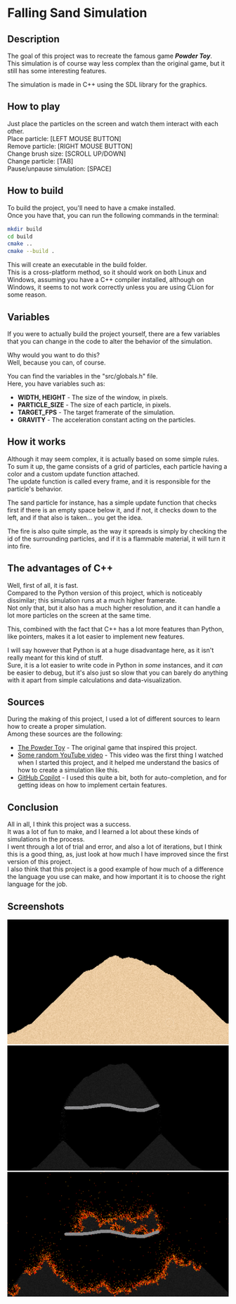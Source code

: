 # Falling Sand Simulation

## Description
The goal of this project was to recreate the famous game **_Powder Toy_**. <br>
This simulation is of course way less complex than the original game, but it still has some interesting features. <br>

The simulation is made in C++ using the SDL library for the graphics. <br>

## How to play
Just place the particles on the screen and watch them interact with each other. <br>
Place particle: [LEFT MOUSE BUTTON] <br>
Remove particle: [RIGHT MOUSE BUTTON] <br>
Change brush size: [SCROLL UP/DOWN] <br>
Change particle: [TAB] <br>
Pause/unpause simulation: [SPACE]

## How to build
To build the project, you'll need to have a cmake installed. <br>
Once you have that, you can run the following commands in the terminal: <br>
```bash
mkdir build
cd build
cmake ..
cmake --build .
```
This will create an executable in the build folder. <br>
This is a cross-platform method, so it should work on both Linux and Windows, assuming you have a C++ compiler installed,
although on Windows, it seems to not work correctly unless you are using CLion for some reason.

## Variables
If you were to actually build the project yourself, there are a few variables that you can change in the code to alter the behavior of the simulation. <br>

Why would you want to do this? <br>
Well, because you can, of course. <br>

You can find the variables in the "src/globals.h" file. <br>
Here, you have variables such as:
- **WIDTH, HEIGHT** - The size of the window, in pixels.
- **PARTICLE_SIZE** - The size of each particle, in pixels.
- **TARGET_FPS** - The target framerate of the simulation.
- **GRAVITY** - The acceleration constant acting on the particles.

## How it works
Although it may seem complex, it is actually based on some simple rules. <br>
To sum it up, the game consists of a grid of particles, each particle having a color and a custom update function attached. <br>
The update function is called every frame, and it is responsible for the particle's behavior. <br>

The sand particle for instance, has a simple update function that checks first if there is an empty space below it, and if not, it checks down to the left, and if that also is taken... you get the idea. <br>

The fire is also quite simple, as the way it spreads is simply by checking the id of the surrounding particles, and if it is a flammable material, it will turn it into fire. <br>

## The advantages of C++
Well, first of all, it is fast. <br>
Compared to the Python version of this project, which is noticeably dissimilar; this simulation runs at a much higher framerate. <br>
Not only that, but it also has a much higher resolution, and it can handle a lot more particles on the screen at the same time. <br>

This, combined with the fact that C++ has a lot more features than Python, like pointers, makes it a lot easier to implement new features. <br>

I will say however that Python is at a huge disadvantage here, as it isn't really meant for this kind of stuff. <br>
Sure, it is a lot easier to write code in Python in _some_ instances, and it _can_ be easier to debug, but it's also just so slow that you can barely do anything with it apart from simple calculations and data-visualization. <br>

## Sources
During the making of this project, I used a lot of different sources to learn how to create a proper simulation. <br>
Among these sources are the following: <br>
- [The Powder Toy](https://powdertoy.co.uk/) - The original game that inspired this project.
- [Some random YouTube video](https://www.youtube.com/watch?v=VLZjd_Y1gJ8) - This video was the first thing I watched when I started this project, and it helped me understand the basics of how to create a simulation like this.
- [GitHub Copilot](https://copilot.github.com/) - I used this quite a bit, both for auto-completion, and for getting ideas on how to implement certain features.

## Conclusion
All in all, I think this project was a success. <br>
It was a lot of fun to make, and I learned a lot about these kinds of simulations in the process. <br>
I went through a lot of trial and error, and also a lot of iterations, but I think this is a good thing, as, just look at how much I have improved since the first version of this project. <br>
I also think that this project is a good example of how much of a difference the language you use can make, and how important it is to choose the right language for the job. <br>

## Screenshots
![Screenshot 1](screenshots/sand.png)
![Screenshot 1](screenshots/gunpowder.png)
![Screenshot 1](screenshots/fire.png)
